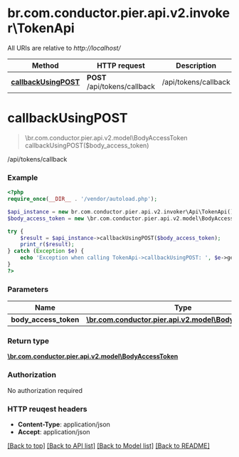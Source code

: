 # br.com.conductor.pier.api.v2.invoker\TokenApi

All URIs are relative to *http://localhost/*

Method | HTTP request | Description
------------- | ------------- | -------------
[**callbackUsingPOST**](TokenApi.md#callbackUsingPOST) | **POST** /api/tokens/callback | /api/tokens/callback


# **callbackUsingPOST**
> \br.com.conductor.pier.api.v2.model\BodyAccessToken callbackUsingPOST($body_access_token)

/api/tokens/callback

### Example 
```php
<?php
require_once(__DIR__ . '/vendor/autoload.php');

$api_instance = new br.com.conductor.pier.api.v2.invoker\Api\TokenApi();
$body_access_token = new \br.com.conductor.pier.api.v2.model\BodyAccessToken(); // \br.com.conductor.pier.api.v2.model\BodyAccessToken | bodyAccessToken

try { 
    $result = $api_instance->callbackUsingPOST($body_access_token);
    print_r($result);
} catch (Exception $e) {
    echo 'Exception when calling TokenApi->callbackUsingPOST: ', $e->getMessage(), "\n";
}
?>
```

### Parameters

Name | Type | Description  | Notes
------------- | ------------- | ------------- | -------------
 **body_access_token** | [**\br.com.conductor.pier.api.v2.model\BodyAccessToken**](\br.com.conductor.pier.api.v2.model\BodyAccessToken.md)| bodyAccessToken | 

### Return type

[**\br.com.conductor.pier.api.v2.model\BodyAccessToken**](BodyAccessToken.md)

### Authorization

No authorization required

### HTTP reuqest headers

 - **Content-Type**: application/json
 - **Accept**: application/json

[[Back to top]](#) [[Back to API list]](../README.md#documentation-for-api-endpoints) [[Back to Model list]](../README.md#documentation-for-models) [[Back to README]](../README.md)

